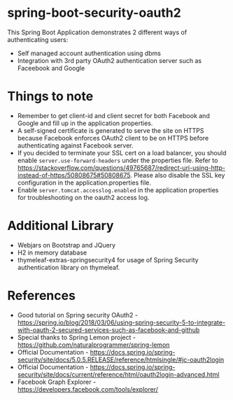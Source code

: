 # spring-boot-security-oauth2
This Spring Boot Application demonstrates 2 different ways of authenticating users:
- Self managed account authentication using dbms
- Integration with 3rd party OAuth2 authentication server such as Faceebook and Google


# Things to note
- Remember to get client-id and client secret for both Facebook and Google and fill up in the application properties.
- A self-signed certificate is generated to serve the site on HTTPS because Facebook enforces OAuth2 client to be on HTTPS before authenticating against Facebook server.
- If you decided to terminate your SSL cert on a load balancer, you should enable `server.use-forward-headers` under the properties file. Refer to https://stackoverflow.com/questions/49765687/redirect-uri-using-http-instead-of-https/50808675#50808675. Please also disable the SSL key configuration in the application.properties file.
- Enable `server.tomcat.accesslog.enabled` in the application properties for troubleshooting on the oauth2 access log.

# Additional Library 
- Webjars on Bootstrap and JQuery
- H2 in memory database
- thymeleaf-extras-springsecurity4 for usage of Spring Security authentication library on thymeleaf. 


# References
- Good tutorial on Spring security OAuth2 -  https://spring.io/blog/2018/03/06/using-spring-security-5-to-integrate-with-oauth-2-secured-services-such-as-facebook-and-github
- Special thanks to Spring Lemon project - https://github.com/naturalprogrammer/spring-lemon
- Official Documentation - https://docs.spring.io/spring-security/site/docs/5.0.5.RELEASE/reference/htmlsingle/#jc-oauth2login
- Official Documentation - https://docs.spring.io/spring-security/site/docs/current/reference/html/oauth2login-advanced.html
- Facebook Graph Explorer - https://developers.facebook.com/tools/explorer/